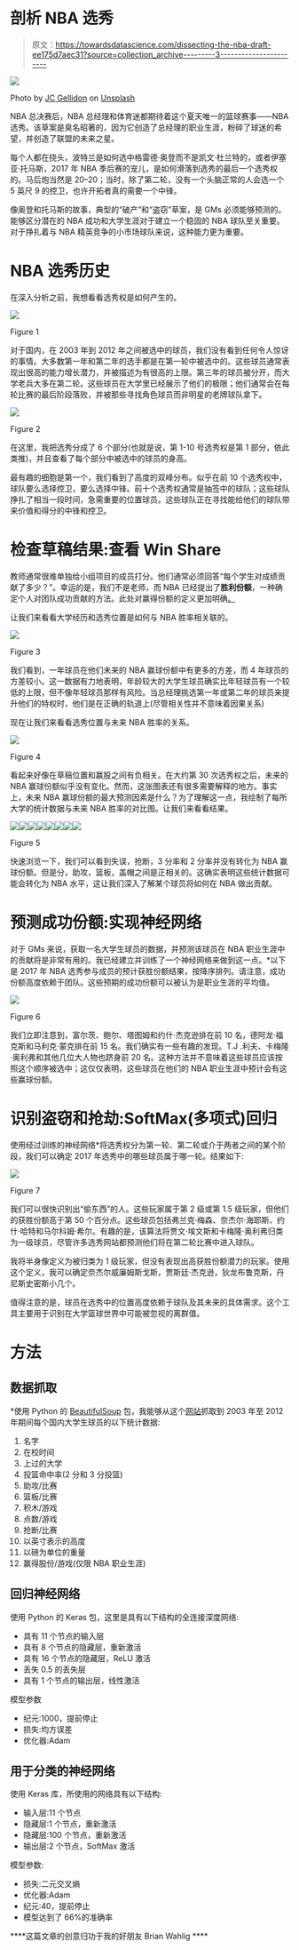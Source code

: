 # 剖析 NBA 选秀

> 原文：<https://towardsdatascience.com/dissecting-the-nba-draft-ee175d7aec31?source=collection_archive---------3----------------------->

![](img/72c23da54f8f5be38ccb4ea6ee07131a.png)

Photo by [JC Gellidon](https://unsplash.com/@jcgellidon?utm_source=medium&utm_medium=referral) on [Unsplash](https://unsplash.com?utm_source=medium&utm_medium=referral)

NBA 总决赛后，NBA 总经理和体育迷都期待着这个夏天唯一的篮球赛事——NBA 选秀。该草案是臭名昭著的，因为它创造了总经理的职业生涯，粉碎了球迷的希望，并创造了联盟的未来之星。

每个人都在挠头，波特兰是如何选中格雷德·奥登而不是凯文·杜兰特的，或者伊塞亚·托马斯，2017 年 NBA 季后赛的宠儿，是如何滑落到选秀的最后一个选秀权的。马后炮当然是 20–20；当时，除了第二轮，没有一个头脑正常的人会选一个 5 英尺 9 的控卫，也许开拓者真的需要一个中锋。

像奥登和托马斯的故事，典型的“破产”和“盗窃”草案，是 GMs 必须能够预测的。能够区分潜在的 NBA 成功和大学生涯对于建立一个稳固的 NBA 球队至关重要。对于挣扎着与 NBA 精英竞争的小市场球队来说，这种能力更为重要。

# NBA 选秀历史

在深入分析之前，我想看看选秀权是如何产生的。

![](img/2da2d1100e8214f996a145d9aec63171.png)

Figure 1

对于国内，在 2003 年到 2012 年之间被选中的球员，我们没有看到任何令人惊讶的事情。大多数第一年和第二年的选手都是在第一轮中被选中的。这些球员通常表现出很高的能力增长潜力，并被描述为有很高的上限。第三年的球员被分开，而大学老兵大多在第二轮。这些球员在大学里已经展示了他们的极限；他们通常会在每轮比赛的最后阶段落败，并被那些寻找角色球员而非明星的老牌球队拿下。

![](img/9abbfbfe13f43659a005bf1a1cd3a21c.png)

Figure 2

在这里，我把选秀分成了 6 个部分(也就是说，第 1-10 号选秀权是第 1 部分，依此类推)，并且查看了每个部分中被选中的球员的身高。

最有趣的细胞是第一个，我们看到了高度的双峰分布。似乎在前 10 个选秀权中，球队要么选择控卫，要么选择中锋。前十个选秀权通常是抽签中的球队；这些球队挣扎了相当一段时间，急需重要的位置球员。这些球队正在寻找能给他们的球队带来价值和得分的中锋和控卫。

# 检查草稿结果:查看 Win Share

教师通常很难单独给小组项目的成员打分。他们通常必须回答“每个学生对成绩贡献了多少？”。幸运的是，我们不是老师，而 NBA 已经提出了**胜利份额**，一种确定个人对团队成功贡献的方法。此处对赢得份额的定义更加明确[。](http://www.basketball-reference.com/about/ws.html)

让我们来看看大学经历和选秀位置是如何与 NBA 胜率相关联的。

![](img/e65ed2c917b9abc6ec42590ba7375874.png)

Figure 3

我们看到，一年球员在他们未来的 NBA 赢球份额中有更多的方差，而 4 年球员的方差较小。这一数据有力地表明，年龄较大的大学生球员确实比年轻球员有一个较低的上限，但不像年轻球员那样有风险。当总经理挑选第一年或第二年的球员来提升他们的特权时，他们是在正确的轨道上(尽管相关性并不意味着因果关系)

现在让我们来看看选秀位置与未来 NBA 胜率的关系。

![](img/5e42c05e670988f1083f466473d4b7d6.png)

Figure 4

看起来好像在草稿位置和赢股之间有负相关。在大约第 30 次选秀权之后，未来的 NBA 赢球份额似乎没有变化。然而，这张图表还有很多需要解释的地方。事实上，未来 NBA 赢球份额的最大预测因素是什么？为了理解这一点，我绘制了每所大学的统计数据与未来 NBA 胜率的对比图。让我们来看看结果。

![](img/7d300d89aec3e2241e643d74a6abca5a.png)![](img/805cfc83496330c98e97dc1f30125349.png)![](img/49188a79f7e0d121758edb1e25e0ba3a.png)![](img/6b2f6ae747f57a5476dbb0ff81ce7f69.png)![](img/66237ba8be16ddeaffd3b5ea73ab17ae.png)![](img/2e2aa1b0376e55c0aeeb21a395847a4a.png)![](img/d6539e454ae32e567bb35c8eedeb4afc.png)![](img/cc17f998e1a5aa75a937841ca323da38.png)

Figure 5

快速浏览一下，我们可以看到失误，抢断，3 分率和 2 分率并没有转化为 NBA 赢球份额。但是分，助攻，篮板，盖帽之间是正相关的。这确实表明这些统计数据可能会转化为 NBA 水平，这让我们深入了解某个球员将如何在 NBA 做出贡献。

# 预测成功份额:实现神经网络

对于 GMs 来说，获取一名大学生球员的数据，并预测该球员在 NBA 职业生涯中的贡献将是非常有用的。我已经建立并训练了一个神经网络来做到这一点。*以下是 2017 年 NBA 选秀参与成员的预计获胜份额结果，按降序排列。请注意，成功份额高度依赖于团队。这些预期的成功份额可以被认为是职业生涯的平均值。

![](img/8eb5aaae82ec8e4333df13e051c72483.png)

Figure 6

我们立即注意到，富尔茨、鲍尔、塔图姆和约什·杰克逊排在前 10 名，德阿龙·福克斯和马利克·蒙克排在前 15 名。我们确实有一些有趣的发现。T.J .利夫、卡梅隆·奥利弗和其他几位大人物也跻身前 20 名。这种方法并不意味着这些球员应该按照这个顺序被选中；这仅仅表明，这些球员在他们的 NBA 职业生涯中预计会有这些赢球份额。

# 识别盗窃和抢劫:SoftMax(多项式)回归

使用经过训练的神经网络*将选秀权分为第一轮、第二轮或介于两者之间的某个阶段，我们可以确定 2017 年选秀中的哪些球员属于哪一轮。结果如下:

![](img/c4b201012e6f1b73912a9220b0b1d432.png)

Figure 7

我们可以很快识别出“偷东西”的人。这些玩家属于第 2 级或第 1.5 级玩家，但他们的获胜份额高于第 50 个百分点。这些球员包括弗兰克·梅森、奈杰尔·海耶斯、约什·哈特和马尔科姆·希尔。有趣的是，该算法将贾文·埃文斯和卡梅隆·奥利弗归类为一级球员，尽管许多选秀网站都预测他们将在第二轮比赛中进入球队。

我将半身像定义为被归类为 1 级玩家，但没有表现出高获胜份额潜力的玩家。使用这个定义，我可以确定奈杰尔威廉姆斯戈斯，贾斯廷·杰克逊，狄龙布鲁克斯，丹尼斯史密斯小几个。

值得注意的是，球员在选秀中的位置高度依赖于球队及其未来的具体需求。这个工具主要用于识别在大学篮球世界中可能被忽视的离群值。

# 方法

## 数据抓取

*使用 Python 的 [BeautifulSoup](http://web.stanford.edu/~zlotnick/TextAsData/Web_Scraping_with_Beautiful_Soup.html) 包，我能够从这个[网站](http://www.sports-reference.com/cbb/)抓取到 2003 年至 2012 年期间每个国内大学生球员的以下统计数据:

1.  名字
2.  在校时间
3.  上过的大学
4.  投篮命中率(2 分和 3 分投篮)
5.  助攻/比赛
6.  篮板/比赛
7.  积木/游戏
8.  点数/游戏
9.  抢断/比赛
10.  以英寸表示的高度
11.  以磅为单位的重量
12.  赢得股份/游戏(仅限 NBA 职业生涯)

## 回归神经网络

使用 Python 的 Keras 包，这里是具有以下结构的全连接深度网络:

*   具有 11 个节点的输入层
*   具有 8 个节点的隐藏层，重新激活
*   具有 16 个节点的隐藏层，ReLU 激活
*   丢失 0.5 的丢失层
*   具有 1 个节点的输出层，线性激活

模型参数

*   纪元:1000，提前停止
*   损失:均方误差
*   优化器:Adam

## 用于分类的神经网络

使用 Keras 库，所使用的网络具有以下结构:

*   输入层:11 个节点
*   隐藏层:1 个节点，重新激活
*   隐藏层:100 个节点，重新激活
*   输出层:2 个节点，SoftMax 激活

模型参数:

*   损失:二元交叉熵
*   优化器:Adam
*   纪元:40，提前停止
*   模型达到了 66%的准确率

****这篇文章的创意归功于我的好朋友 Brian Wahlig ****